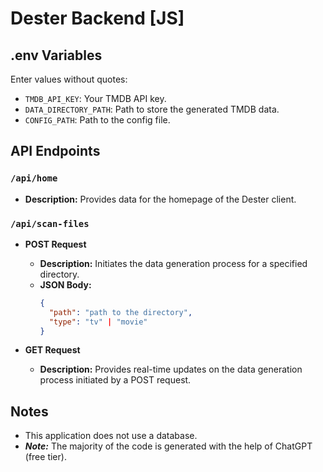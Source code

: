 # Dester Backend [JS]

## .env Variables

Enter values without quotes:

- `TMDB_API_KEY`: Your TMDB API key.
- `DATA_DIRECTORY_PATH`: Path to store the generated TMDB data.
- `CONFIG_PATH`: Path to the config file.

## API Endpoints

### `/api/home`

- **Description:** Provides data for the homepage of the Dester client.

### `/api/scan-files`

- **POST Request**

  - **Description:** Initiates the data generation process for a specified directory.
  - **JSON Body:**
    ```json
    {
      "path": "path to the directory",
      "type": "tv" | "movie"
    }
    ```

- **GET Request**
  - **Description:** Provides real-time updates on the data generation process initiated by a POST request.

## Notes

- This application does not use a database.
- **_Note:_** The majority of the code is generated with the help of ChatGPT (free tier).

